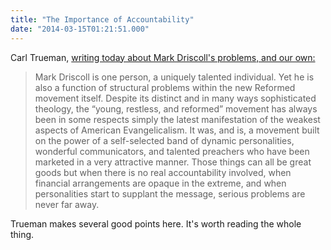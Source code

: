 ```yaml
---
title: "The Importance of Accountability"
date: "2014-03-15T01:21:51.000"
---
```


Carl Trueman, [writing today about Mark Driscoll's problems, and our own:](http://www.firstthings.com/web-exclusives/2014/03/mark-driscolls-problems-and-ours)

> Mark Driscoll is one person, a uniquely talented individual. Yet he is also a function of structural problems within the new Reformed movement itself. Despite its distinct and in many ways sophisticated theology, the “young, restless, and reformed” movement has always been in some respects simply the latest manifestation of the weakest aspects of American Evangelicalism. It was, and is, a movement built on the power of a self-selected band of dynamic personalities, wonderful communicators, and talented preachers who have been marketed in a very attractive manner. Those things can all be great goods but when there is no real accountability involved, when financial arrangements are opaque in the extreme, and when personalities start to supplant the message, serious problems are never far away.

Trueman makes several good points here. It's worth reading the whole thing.
